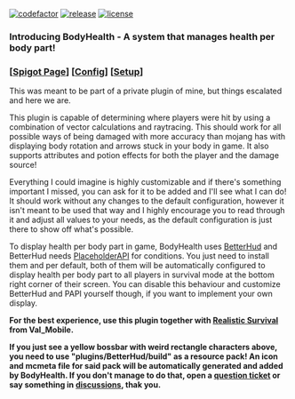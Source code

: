 [![codefactor](https://www.codefactor.io/repository/github/mitality/bodyhealth/badge)](https://www.codefactor.io/repository/github/mitality/bodyhealth) [![release](https://img.shields.io/github/v/release/mitality/bodyhealth)](https://github.com/mitality/bodyhealth/releases/latest) [![license](https://img.shields.io/badge/license-custom-%23A60CBF)](https://github.com/Mitality/BodyHealth?tab=License-1-ov-file)

### Introducing BodyHealth - A system that manages health per body part!

### [[Spigot Page](https://www.spigotmc.org/resources/bodyhealth.119966/)]  [[Config](https://github.com/Mitality/BodyHealth/blob/main/src/main/resources/config.yml)]  [[Setup](https://github.com/Mitality/BodyHealth/wiki/Setup)]

This was meant to be part of a private plugin of mine, but things escalated and here we are.

This plugin is capable of determining where players were hit by using a combination of vector
calculations and raytracing. This should work for all possible ways of being damaged with more
accuracy than mojang has with displaying body rotation and arrows stuck in your body in game.
It also supports attributes and potion effects for both the player and the damage source!

Everything I could imagine is highly customizable and if there's something important I missed,
you can ask for it to be added and I'll see what I can do! It should work without any changes
to the default configuration, however it isn't meant to be used that way and I highly encourage
you to read through it and adjust all values to your needs, as the default configuration is just
there to show off what's possible.

To display health per body part in game, BodyHealth uses [BetterHud](https://www.spigotmc.org/resources/%E2%AD%90betterhud%E2%AD%90a-beautiful-hud-plugin-you-havent-seen-before%E2%9C%85auto-resource-pack-build%E2%9C%85.115559/) and BetterHud needs
[PlaceholderAPI](https://www.spigotmc.org/resources/placeholderapi.6245/) for conditions. You just need to install them and per default, both of them will be automatically configured to display health per body part to all players
in survival mode at the bottom right corner of their screen. You can disable this behaviour and customize BetterHud and PAPI
 yourself though, if you want to implement your own display.

**For the best experience, use this plugin together with [Realistic Survival](https://www.spigotmc.org/resources/realistic-survival.93795/) from Val_Mobile.**

**If you just see a yellow bossbar with weird rectangle characters above, you need to use "plugins/BetterHud/build" as a resource pack! An icon and mcmeta file for said pack will be automatically generated and added by BodyHealth. If you don't manage to do that, open a [question ticket](https://github.com/Mitality/BodyHealth/issues/new?assignees=&labels=question&projects=&template=question.yml) or say something in [discussions](https://github.com/Mitality/BodyHealth/discussions/categories/general), thak you.**
